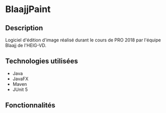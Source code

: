 # BlaajjPaint

## Description
Logiciel d'édition d'image réalisé durant le cours de PRO 2018 par l'équipe Blaajj de l'HEIG-VD.

## Technologies utilisées
- Java
- JavaFX
- Maven
- JUnit 5

## Fonctionnalités
